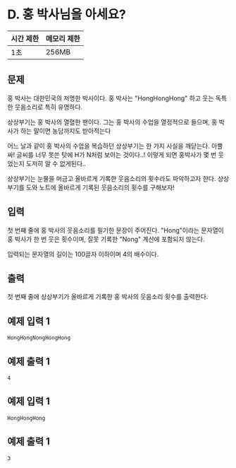 # D. 홍 박사님을 아세요?

| 시간 제한 | 메모리 제한 |
| --- | --- |
| 1초 | 256MB |

## 문제

홍 박사는 대한민국의 저명한 박사이다. 홍 박사는 "HongHongHong" 하고 웃는 독특한 웃음소리로 특히 유명하다.

상상부기는 홍 박사의 열혈한 팬이다. 그는 홍 박사의 수업을 열정적으로 들으며, 홍 박사가 하는 말이면 농담까지도 받아적는다 

어느 날과 같이 홍 박사의 수업을 복습하던 상상부기는 한 가지 사실을 깨닫는다. 아뿔싸! 글씨를 너무 못쓴 탓에 H가 N처럼 보이는 것이다..! 이렇게 되면 홍박사가 몇 번 웃었는지 도저히 알 수 없게된다..

상상부기는 눈물을 머금고 올바르게 기록한 웃음소리의 횟수라도 파악하고자 한다. 상상부기를 도와 노트에 올바르게 기록된 웃음소리의 횟수를 구해보자!

## 입력

첫 번째 줄에 홍 박사의 웃음소리를 필기한 문장이 주어진다. "Hong"이라는 문자열이 홍 박사가 한 번 웃은 횟수이며, 잘못 기록한 "Nong" 계산에 포함되지 않는다.

입력되는 문자열의 길이는 100글자 이하이며 4의 배수이다.

## 출력

첫 번째 줄에 상상부기가 올바르게 기록한 홍 박사의 웃음소리 횟수를 출력한다.


## 예제 입력 1

```
HongHongNongHongHong
```

## 예제 출력 1

```
4
```

## 예제 입력 1

```
HongHongHong
```

## 예제 출력 1

```
3
```